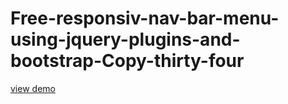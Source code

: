# Free-responsiv-nav-bar-menu-using-jquery-plugins-and-bootstrap-Copy-thirty-four
<a href="http://webi4u.com/web/article/Free-responsiv-nav-bar-menu-using-jquery-plugins-and-bootstrap-Copy-thirty-four/">
  view demo
  </a>
